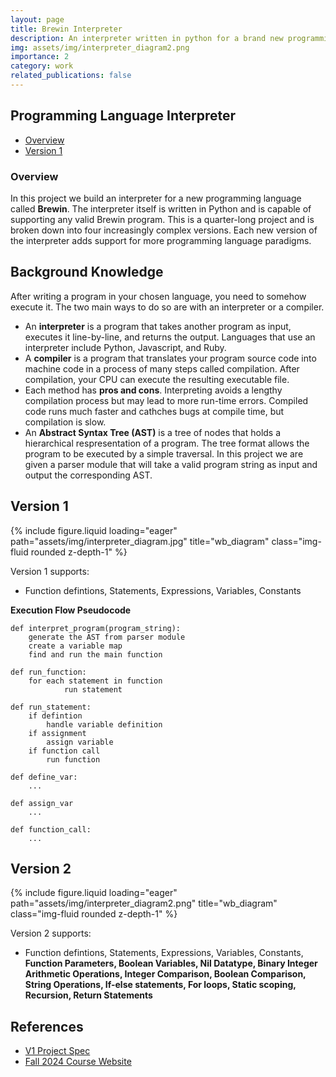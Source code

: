 ```yaml
---
layout: page
title: Brewin Interpreter
description: An interpreter written in python for a brand new programming language called Brewin
img: assets/img/interpreter_diagram2.png
importance: 2
category: work
related_publications: false
---
```


## Programming Language Interpreter
- [Overview](#overview)
- [Version 1](#version-1)

### Overview
In this project we build an interpreter for a new programming language called **Brewin**. The interpreter itself is written in Python and is capable of supporting any valid Brewin program. This is a quarter-long project and is broken down into four increasingly complex versions. Each new version of the interpreter adds support for more programming language paradigms.

## Background Knowledge

After writing a program in your chosen language, you need to somehow execute it. The two main ways to do so are with an interpreter or a compiler.
- An **interpreter** is a program that takes another program as input, executes it line-by-line, and returns the output. Languages that use an interpreter include Python, Javascript, and Ruby.
- A **compiler** is a program that translates your program source code into machine code in a process of many steps called compilation. After compilation, your CPU can execute the resulting executable file.
- Each method has **pros and cons**. Interpreting avoids a lengthy compilation process but may lead to more run-time errors. Compiled code runs much faster and cathches bugs at compile time, but compilation is slow.
- An **Abstract Syntax Tree (AST)** is a tree of nodes that holds a hierarchical respresentation of a program. The tree format allows the program to be executed by a simple traversal. In this project we are given a parser module that will take a valid program string as input and output the corresponding AST.

## Version 1

<div class="row">
    <div class="col-sm mt-3 mt-md-0">
        {% include figure.liquid loading="eager" path="assets/img/interpreter_diagram.jpg" title="wb_diagram" class="img-fluid rounded z-depth-1" %}
    </div>
</div>

Version 1 supports:
- Function defintions, Statements, Expressions, Variables, Constants

**Execution Flow Pseudocode**
```
def interpret_program(program_string):
    generate the AST from parser module
    create a variable map
    find and run the main function

def run_function:
    for each statement in function
            run statement

def run_statement:
    if defintion
        handle variable definition
    if assignment 
        assign variable
    if function call
        run function

def define_var:
    ...

def assign_var
    ...

def function_call:
    ...
```

## Version 2

<div class="row">
    <div class="col-sm mt-3 mt-md-0">
        {% include figure.liquid loading="eager" path="assets/img/interpreter_diagram2.png" title="wb_diagram" class="img-fluid rounded z-depth-1" %}
    </div>
</div>

Version 2 supports:

- Function defintions, Statements, Expressions, Variables, Constants, **Function Parameters, Boolean Variables, Nil Datatype, Binary Integer Arithmetic Operations, Integer Comparison, Boolean Comparison, String Operations, If-else statements, For loops, Static scoping, Recursion, Return Statements**


## References
- [V1 Project Spec](https://docs.google.com/document/d/1npomXM55cXg9Af7BUXEj3_bFpj1sy2Jty2Nwi6Kp64E/edit?tab=t.0#heading=h.63zoibjlqvny)
- [Fall 2024 Course Website](https://ucla-cs-131.github.io/fall-24-website/)
